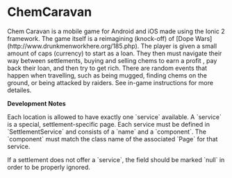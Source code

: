 # ChemCaravan

<p>Chem Caravan is a mobile game for Android and iOS made using the Ionic 2 framework. The game itself is a reimagining (knock-off) of [Dope Wars] (http://www.drunkmenworkhere.org/185.php). The player is given a small amount of caps (currency) to start as a loan. They then must navigate their way between settlements, buying and selling chems to earn a profit , pay back their loan, and then try to get rich. There are random events that happen when travelling, such as being mugged, finding chems on the ground, or being attacked by raiders. See in-game instructions for more detailes.</p>

<b>Development Notes</b>
<p>Each location is allowed to have exactly one `service` available. A `service` is a special, settlement-specific page.
Each service must be defined in `SettlementService` and consists of a `name` and a `component`. The `component` must
match the class name of the associated `Page` for that service.</p>
<p>If a settlement does not offer a `service`, the field should be marked `null` in order to be properly ignored.</p>
